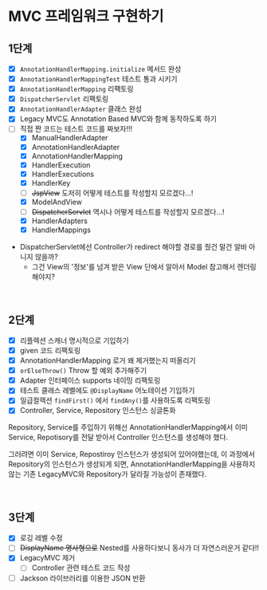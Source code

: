 # MVC 프레임워크 구현하기
## 1단계
- [x] `AnnotationHandlerMapping.initialize` 메서드 완성
- [x] `AnnotationHandlerMappingTest` 테스트 통과 시키기
- [x] `AnnotationHandlerMapping` 리팩토링
- [x] `DispatcherServlet` 리팩토링
- [x] `AnnotationHandlerAdapter` 클래스 완성
- [x] Legacy MVC도 Annotation Based MVC와 함께 동작하도록 하기
- [ ] 직접 짠 코드는 테스트 코드를 짜보자!!!
  - [x] ManualHandlerAdapter
  - [x] AnnotationHandlerAdapter
  - [x] AnnotationHandlerMapping
  - [x] HandlerExecution
  - [x] HandlerExecutions
  - [x] HandlerKey
  - [ ] ~~JspView~~ 도저히 어떻게 테스트를 작성할지 모르겠다...!
  - [x] ModelAndView
  - [ ] ~~DispatcherServlet~~ 역시나 어떻게 테스트를 작성할지 모르겠다...!
  - [x] HandlerAdapters
  - [x] HandlerMappings

- DispatcherServlet에선 Controller가 redirect 해야할 경로를 줬건 말건 알바 아니지 않을까?
  - 그건 View의 '정보'를 넘겨 받은 View 단에서 알아서 Model 참고해서 렌더링 해야지?

<br>

## 2단계
- [x] 리플렉션 스캐너 명시적으로 기입하기
- [x] given 코드 리팩토링
- [x] AnnotationHandlerMapping 로거 왜 제거했는지 떠올리기
- [x] `orElseThrow()` Throw 할 예외 추가해주기
- [x] Adapter 인터페이스 supports 네이밍 리팩토링
- [x] 테스트 클래스 레벨에도 `@DisplayName` 어노테이션 기입하기
- [x] 일급컬렉션 `findFirst()` 에서 `findAny()`를 사용하도록 리팩토링
- [x] Controller, Service, Repository 인스턴스 싱글톤화

Repository, Service를 주입하기 위해선 AnnotationHandlerMapping에서 
이미 Service, Repotisory를 전달 받아서 Controller 인스턴스를 생성해야 했다.

그러려면 이미 Service, Repostiroy 인스턴스가 생성되어 있어야했는데, 
이 과정에서 Repository의 인스턴스가 생성되게 되면, AnnotationHandlerMapping을 사용하지 않는 기존 
LegacyMVC와 Repository가 달라질 가능성이 존재했다.

<br>

## 3단계
- [x] 로깅 레벨 수정
- [ ] ~~DisplayName 명사형으로~~ Nested를 사용하다보니 동사가 더 자연스러운거 같다!!
- [x] LegacyMVC 제거
  - [ ] Controller 관련 테스트 코드 작성
- [ ] Jackson 라이브러리를 이용한 JSON 반환
